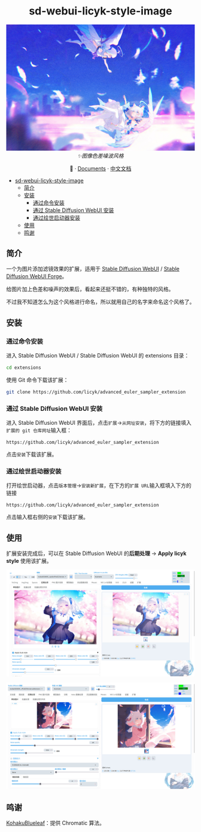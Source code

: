 <div align="center">

# sd-webui-licyk-style-image

![preview](./assets/0.jpg)
_*✨图像色差噪波风格*_

📓 · [Documents](./README.md) · [中文文档](./README-zh.md)

</div>

- [sd-webui-licyk-style-image](#sd-webui-licyk-style-image)
  - [简介](#简介)
  - [安装](#安装)
    - [通过命令安装](#通过命令安装)
    - [通过 Stable Diffusion WebUI 安装](#通过-stable-diffusion-webui-安装)
    - [通过绘世启动器安装](#通过绘世启动器安装)
  - [使用](#使用)
  - [鸣谢](#鸣谢)


## 简介
一个为图片添加滤镜效果的扩展，适用于 [Stable Diffusion WebUI](https://github.com/AUTOMATIC1111/stable-diffusion-webui) / [Stable Diffusion WebUI Forge](https://github.com/lllyasviel/stable-diffusion-webui-forge)。

给图片加上色差和噪声的效果后，看起来还挺不错的，有种独特的风格。

不过我不知道怎么为这个风格进行命名，所以就用自己的名字来命名这个风格了。


## 安装
### 通过命令安装

进入 Stable Diffusion WebUI / Stable Diffusion WebUI 的 extensions 目录：

```bash
cd extensions
```

使用 Git 命令下载该扩展：

```bash
git clone https://github.com/licyk/advanced_euler_sampler_extension
```


### 通过 Stable Diffusion WebUI 安装
进入 Stable Diffusion WebUI 界面后，点击`扩展`->`从网址安装`，将下方的链接填入`扩展的 git 仓库网址`输入框：

```
https://github.com/licyk/advanced_euler_sampler_extension
```

点击`安装`下载该扩展。


### 通过绘世启动器安装
打开绘世启动器，点击`版本管理`->`安装新扩展`，在下方的`扩展 URL`输入框填入下方的链接

```
https://github.com/licyk/advanced_euler_sampler_extension
```

点击输入框右侧的`安装`下载该扩展。


## 使用
扩展安装完成后，可以在 Stable Diffusion WebUI 的**后期处理** -> **Apply licyk style** 使用该扩展。

![](./assets/1.jpg)

![](./assets/2.jpg)


## 鸣谢
[KohakuBlueleaf](https://github.com/KohakuBlueleaf)：提供 Chromatic 算法。

